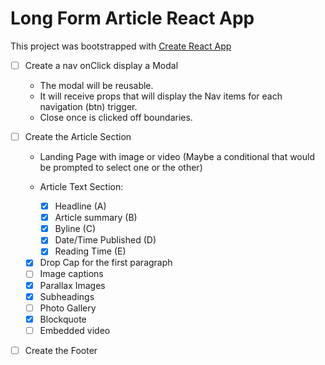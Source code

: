 # Long Form Article React App

This project was bootstrapped with [Create React App](https://github.com/facebook/create-react-app)

- [ ] Create a nav onClick display a Modal

  - The modal will be reusable.
  - It will receive props that will display the Nav items for each navigation (btn) trigger.
  - Close once is clicked off boundaries.

- [ ] Create the Article Section

  - Landing Page with image or video (Maybe a conditional that would be prompted to select one or the other)
  - Article Text Section:

    - [x] Headline (A)
    - [x] Article summary (B)
    - [x] Byline (C)
    - [x] Date/Time Published (D)
    - [x] Reading Time (E)

  - [x] Drop Cap for the first paragraph
  - [ ] Image captions
  - [x] Parallax Images
  - [x] Subheadings
  - [ ] Photo Gallery
  - [x] Blockquote
  - [ ] Embedded video

- [ ] Create the Footer

